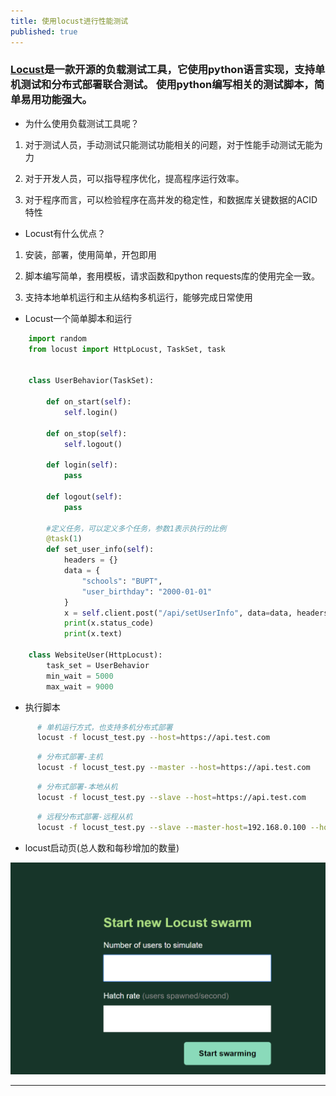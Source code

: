 ```yaml
---
title: 使用locust进行性能测试
published: true
---
```


### [](#header-3)[Locust](https://locust.io/)是一款开源的负载测试工具，它使用python语言实现，支持单机测试和分布式部署联合测试。 使用python编写相关的测试脚本，简单易用功能强大。

*   为什么使用负载测试工具呢？

1.  对于测试人员，手动测试只能测试功能相关的问题，对于性能手动测试无能为力

2.  对于开发人员，可以指导程序优化，提高程序运行效率。

3.  对于程序而言，可以检验程序在高并发的稳定性，和数据库关键数据的ACID特性

*   Locust有什么优点？

1.  安装，部署，使用简单，开包即用

2.  脚本编写简单，套用模板，请求函数和python requests库的使用完全一致。

3.  支持本地单机运行和主从结构多机运行，能够完成日常使用

* Locust一个简单脚本和运行

```python
    import random
    from locust import HttpLocust, TaskSet, task


    class UserBehavior(TaskSet):

        def on_start(self):
            self.login()

        def on_stop(self):
            self.logout()

        def login(self):
            pass

        def logout(self):
            pass

        #定义任务，可以定义多个任务，参数1表示执行的比例
        @task(1)
        def set_user_info(self):
            headers = {}
            data = {
                "schools": "BUPT",
                "user_birthday": "2000-01-01"
            }
            x = self.client.post("/api/setUserInfo", data=data, headers=headers)
            print(x.status_code)
            print(x.text)

    class WebsiteUser(HttpLocust):
        task_set = UserBehavior
        min_wait = 5000
        max_wait = 9000

```
    
*   执行脚本

```sh
      # 单机运行方式，也支持多机分布式部署
      locust -f locust_test.py --host=https://api.test.com
```

```sh
      # 分布式部署-主机
      locust -f locust_test.py --master --host=https://api.test.com
```

```sh
      # 分布式部署-本地从机
      locust -f locust_test.py --slave --host=https://api.test.com
```

```sh
      # 远程分布式部署-远程从机
      locust -f locust_test.py --slave --master-host=192.168.0.100 --host=https://api.test.com
```

*   locust启动页(总人数和每秒增加的数量)

![](https://raw.githubusercontent.com/WangDaLei/WangDaLei.github.io/master/images/locust.jpg)

* * *
